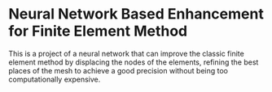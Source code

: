 # Neural Network Based Enhancement for Finite Element Method

This is a project of a neural network that can improve the classic finite element method by displacing the nodes of the elements, refining the best places of the mesh to achieve a good precision without being too computationally expensive.
